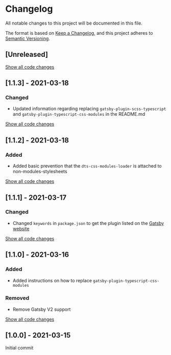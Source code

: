 # Changelog

All notable changes to this project will be documented in this file.

The format is based on [Keep a Changelog](https://keepachangelog.com/en/1.0.0/),
and this project adheres to [Semantic Versioning](https://semver.org/spec/v2.0.0.html).

## [Unreleased]

[Show all code changes](https://github.com/jens-duttke/gatsby-plugin-dts-css-modules/compare/v1.1.3...HEAD)

## [1.1.3] - 2021-03-18

### Changed

- Updated information regarding replacing `gatsby-plugin-scss-typescript` and `gatsby-plugin-typescript-css-modules` in the README.md

[Show all code changes](https://github.com/jens-duttke/gatsby-plugin-dts-css-modules/compare/v1.1.2...v1.1.3)

## [1.1.2] - 2021-03-18

### Added

- Added basic prevention that the `dts-css-modules-loader` is attached to non-modules-stylesheets

[Show all code changes](https://github.com/jens-duttke/gatsby-plugin-dts-css-modules/compare/v1.1.1...v1.1.2)

## [1.1.1] - 2021-03-17

### Changed

- Changed `keywords` in `package.json` to get the plugin listed on the [Gatsby website](https://www.gatsbyjs.com/plugins/gatsby-plugin-dts-css-modules/)

[Show all code changes](https://github.com/jens-duttke/gatsby-plugin-dts-css-modules/compare/v1.1.0...v1.1.1)

## [1.1.0] - 2021-03-16

### Added

- Added instructions on how to replace `gatsby-plugin-typescript-css-modules`

### Removed

- Remove Gatsby V2 support

[Show all code changes](https://github.com/jens-duttke/gatsby-plugin-dts-css-modules/compare/v1.0.0...v1.1.0)

## [1.0.0] - 2021-03-15

Initial commit
